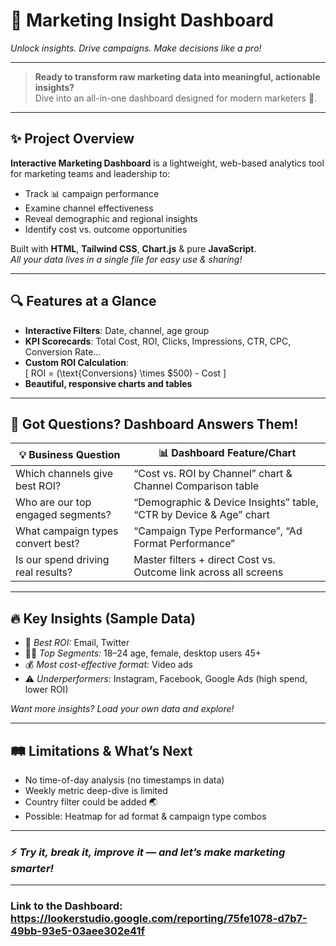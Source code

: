 # 🚀 Marketing Insight Dashboard

_Unlock insights. Drive campaigns. Make decisions like a pro!_

---

> **Ready to transform raw marketing data into meaningful, actionable insights?**  
> Dive into an all-in-one dashboard designed for modern marketers 🎯.

---

## ✨ Project Overview

**Interactive Marketing Dashboard** is a lightweight, web-based analytics tool for marketing teams and leadership to:
- Track 📊 campaign performance
- Examine channel effectiveness
- Reveal demographic and regional insights
- Identify cost vs. outcome opportunities

Built with **HTML**, **Tailwind CSS**, **Chart.js** & pure **JavaScript**.  
_All your data lives in a single file for easy use & sharing!_

---

## 🔍 Features at a Glance

- **Interactive Filters**: Date, channel, age group
- **KPI Scorecards**: Total Cost, ROI, Clicks, Impressions, CTR, CPC, Conversion Rate…
- **Custom ROI Calculation**:  
  \[
  ROI = (\text{Conversions} \times \$500) - Cost
  \]
- **Beautiful, responsive charts and tables**

---

## 🧲 Got Questions? Dashboard Answers Them!

| 💡 Business Question                | 📊 Dashboard Feature/Chart                                         |
|-------------------------------------|-------------------------------------------------------------------|
| Which channels give best ROI?       | “Cost vs. ROI by Channel” chart & Channel Comparison table         |
| Who are our top engaged segments?   | “Demographic & Device Insights” table, “CTR by Device & Age” chart |
| What campaign types convert best?   | “Campaign Type Performance”, “Ad Format Performance”               |
| Is our spend driving real results?  | Master filters + direct Cost vs. Outcome link across all screens   |

---

## 🔥 Key Insights (Sample Data)

- 🌟 _Best ROI:_ Email, Twitter
- 🏳️‍🌈 _Top Segments:_ 18–24 age, female, desktop users 45+  
- 💰 _Most cost-effective format:_ Video ads  
- ⚠️ _Underperformers:_ Instagram, Facebook, Google Ads (high spend, lower ROI)

*Want more insights? Load your own data and explore!*

---

## 🛤️ Limitations & What’s Next

- No time-of-day analysis (no timestamps in data)
- Weekly metric deep-dive is limited
- Country filter could be added 🌏
- Possible: Heatmap for ad format & campaign type combos

---

### ⚡ _Try it, break it, improve it — and let’s make marketing smarter!_

---
### Link to the Dashboard: https://lookerstudio.google.com/reporting/75fe1078-d7b7-49bb-93e5-03aee302e41f

